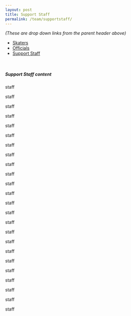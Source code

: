 ```yaml
---
layout: post
title: Support Staff
permalink: /team/supportstaff/
---
```


_(These are drop down links from the parent header above)_

<nav class="pink">
  <div class="nav-wrapper">
    <ul id="nav-mobile" class="left hide-on-med-and-down">
      <li><a href="/team/skaters/">Skaters</a></li>
      <li><a href="/team/officials/">Officials</a></li>
      <li class="active"><a href="/team/supportstaff/">Support Staff</a></li>
    </ul>
  </div>
</nav>

<div class="divider" style="margin: 50px 0 35px 0;"></div>

##### Support Staff content

<div class="row">
    <div class="col s12 m4 l2"><p>staff</p></div>
    <div class="col s12 m4 l2"><p>staff</p></div>
    <div class="col s12 m4 l2"><p>staff</p></div>
    <div class="col s12 m4 l2"><p>staff</p></div>
    <div class="col s12 m4 l2"><p>staff</p></div>
    <div class="col s12 m4 l2"><p>staff</p></div>
    <div class="col s12 m4 l2"><p>staff</p></div>
    <div class="col s12 m4 l2"><p>staff</p></div>
    <div class="col s12 m4 l2"><p>staff</p></div>
    <div class="col s12 m4 l2"><p>staff</p></div>
    <div class="col s12 m4 l2"><p>staff</p></div>
    <div class="col s12 m4 l2"><p>staff</p></div>
    <div class="col s12 m4 l2"><p>staff</p></div>
    <div class="col s12 m4 l2"><p>staff</p></div>
    <div class="col s12 m4 l2"><p>staff</p></div>
    <div class="col s12 m4 l2"><p>staff</p></div>
    <div class="col s12 m4 l2"><p>staff</p></div>
    <div class="col s12 m4 l2"><p>staff</p></div>
    <div class="col s12 m4 l2"><p>staff</p></div>
    <div class="col s12 m4 l2"><p>staff</p></div>
    <div class="col s12 m4 l2"><p>staff</p></div>
    <div class="col s12 m4 l2"><p>staff</p></div>
    <div class="col s12 m4 l2"><p>staff</p></div>
    <div class="col s12 m4 l2"><p>staff</p></div>
  </div>
